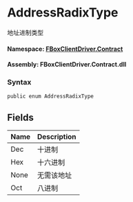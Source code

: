 # AddressRadixType

地址进制类型

#### **Namespace**: [FBoxClientDriver.Contract](https://docs.flexem.net/fbox/zh-cn/sdk/FBoxClientDriver.Contract.html)

#### **Assembly**: FBoxClientDriver.Contract.dll

### Syntax <a id="FBoxClientDriver_Contract_AddressRadixType_syntax"></a>

```text
public enum AddressRadixType
```

## Fields <a id="fields"></a>

| Name | Description |
| :--- | :--- |
| Dec | 十进制 |
| Hex | 十六进制 |
| None | 无需该地址 |
| Oct | 八进制 |

